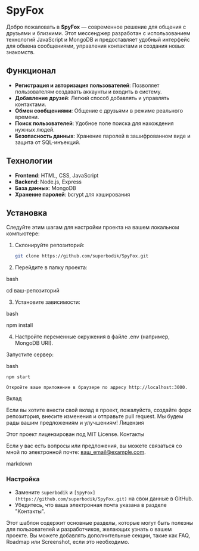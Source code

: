 # SpyFox

Добро пожаловать в **SpyFox** — современное решение для общения с друзьями и близкими. Этот мессенджер разработан с использованием технологий JavaScript и MongoDB и предоставляет удобный интерфейс для обмена сообщениями, управления контактами и создания новых знакомств.

## Функционал

- **Регистрация и авторизация пользователей**: Позволяет пользователям создавать аккаунты и входить в систему.
- **Добавление друзей**: Легкий способ добавлять и управлять контактами.
- **Обмен сообщениями**: Общение с друзьями в режиме реального времени.
- **Поиск пользователей**: Удобное поле поиска для нахождения нужных людей.
- **Безопасность данных**: Хранение паролей в зашифрованном виде и защита от SQL-инъекций.

## Технологии

- **Frontend**: HTML, CSS, JavaScript
- **Backend**: Node.js, Express
- **База данных**: MongoDB
- **Хранение паролей**: bcrypt для хэширования

## Установка

Следуйте этим шагам для настройки проекта на вашем локальном компьютере:

1. Склонируйте репозиторий:
   ```bash
   git clone https://github.com/superbodik/SpyFox.git
2. Перейдите в папку проекта:

bash

cd ваш-репозиторий

3. Установите зависимости:

bash

npm install

4. Настройте переменные окружения в файле .env (например, MongoDB URI).

Запустите сервер:

bash

    npm start

    Откройте ваше приложение в браузере по адресу http://localhost:3000.

Вклад

Если вы хотите внести свой вклад в проект, пожалуйста, создайте форк репозитория, внесите изменения и отправьте pull request. Мы будем рады вашим предложениям и улучшениям!
Лицензия

Этот проект лицензирован под MIT License.
Контакты

Если у вас есть вопросы или предложения, вы можете связаться со мной по электронной почте: ваш_email@example.com.

markdown


### Настройка
- Замените `superbodik` и `[SpyFox](https://github.com/superbodik/SpyFox.git)` на свои данные в GitHub.
- Убедитесь, что ваша электронная почта указана в разделе "Контакты".

Этот шаблон содержит основные разделы, которые могут быть полезны для пользователей и разработчиков, желающих узнать о вашем проекте. Вы можете добавлять дополнительные секции, такие как FAQ, Roadmap или Screenshot, если это необходимо.


